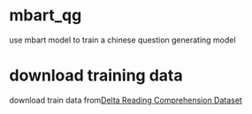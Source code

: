 # mbart_qg
use mbart model to train a chinese question generating model

# download training data
download train data from[Delta Reading Comprehension Dataset](https://github.com/DRCKnowledgeTeam/DRCD)
